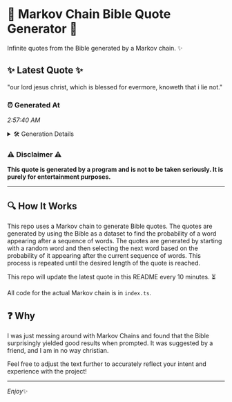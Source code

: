 # 📖 Markov Chain Bible Quote Generator 📖

Infinite quotes from the Bible generated by a Markov chain. ✨

## ✨ Latest Quote ✨
"our lord jesus christ, which is blessed for evermore, knoweth that i lie not."

### ⏰ Generated At
*2:57:40 AM*

<details>
    <summary>🛠️ Generation Details</summary>
    <p>
        <strong>🌱 Seed:</strong> our<br>
        <strong>🔄 Iterations:</strong> 13<br>
        <strong>📜 Context History:</strong><br>[ our ]: lord<br>[ our, lord ]: jesus<br>[ our, lord, jesus ]: christ,<br>[ our, lord, jesus, christ, ]: which<br>[ our, lord, jesus, christ,, which ]: is<br>[ our, lord, jesus, christ,, which, is ]: blessed<br>[ lord, jesus, christ,, which, is, blessed ]: for<br>[ jesus, christ,, which, is, blessed, for ]: evermore,<br>[ christ,, which, is, blessed, for, evermore, ]: knoweth<br>[ which, is, blessed, for, evermore,, knoweth ]: that<br>[ is, blessed, for, evermore,, knoweth, that ]: i<br>[ blessed, for, evermore,, knoweth, that, i ]: lie<br>[ for, evermore,, knoweth, that, i, lie ]: not.<br>
    </p>
</details>

### ⚠️ Disclaimer ⚠️
**This quote is generated by a program and is not to be taken seriously. It is purely for entertainment purposes.**

---

## 🔍 How It Works

This repo uses a Markov chain to generate Bible quotes. The quotes are generated by using the Bible as a dataset to find the probability of a word appearing after a sequence of words. The quotes are generated by starting with a random word and then selecting the next word based on the probability of it appearing after the current sequence of words. This process is repeated until the desired length of the quote is reached.

This repo will update the latest quote in this README every 10 minutes. ⏳

All code for the actual Markov chain is in `index.ts`.

## ❓ Why

I was just messing around with Markov Chains and found that the Bible surprisingly yielded good results when prompted. 
It was suggested by a friend, and I am in no way christian.

Feel free to adjust the text further to accurately reflect your intent and experience with the project!

---

*Enjoy*✨
